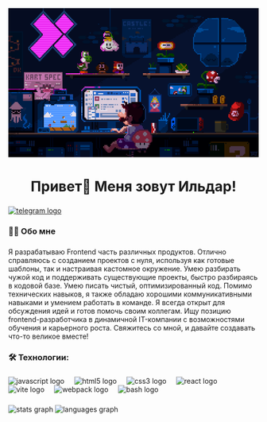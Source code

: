 <div align="center">
  <img height="300" width="600" src="./assets/gifka.gif"  />
</div>

<h1 align="center">Привет👋 Меня зовут Ильдар!</h1>

###

<div align="left">
  <a href="https://t.me/ildar_sw" target="_blank">
    <img src="https://img.shields.io/static/v1?message=Telegram&logo=telegram&label=&color=2CA5E0&logoColor=white&labelColor=&style=for-the-badge" height="25" alt="telegram logo"  />
  </a>
</div>

###

<h3 align="left">👩‍💻  Обо мне</h3>

###

<p align="left">Я разрабатываю Frontend часть различных продуктов. Отлично справляюсь с созданием проектов с нуля, используя как готовые шаблоны, так и настраивая кастомное окружение. Умею разбирать чужой код и поддерживать существующие проекты, быстро разбираясь в кодовой базе. Умею писать чистый, оптимизированный код. Помимо технических навыков, я также обладаю хорошими коммуникативными навыками и умением работать в команде. Я всегда открыт для обсуждения идей и готов помочь своим коллегам. Ищу позицию frontend-разработчика в динамичной IT-компании с возможностями обучения и карьерного роста. Свяжитесь со мной, и давайте создавать что-то великое вместе!</p>

###

<h3 align="left">🛠 Технологии:</h3>

###

<div align="left">
  <img src="https://cdn.jsdelivr.net/gh/devicons/devicon/icons/javascript/javascript-original.svg" height="40" alt="javascript logo"  />
  <img width="12" />
  <img src="https://cdn.jsdelivr.net/gh/devicons/devicon/icons/html5/html5-original.svg" height="40" alt="html5 logo"  />
  <img width="12" />
  <img src="https://cdn.jsdelivr.net/gh/devicons/devicon/icons/css3/css3-original.svg" height="40" alt="css3 logo"  />
  <img width="12" />
  <img src="https://cdn.jsdelivr.net/gh/devicons/devicon/icons/react/react-original.svg" height="40" alt="react logo"  />
  <img width="12" />
  <img src="https://skillicons.dev/icons?i=vite" height="40" alt="vite logo"  />
  <img width="12" />
  <img src="https://cdn.simpleicons.org/webpack/8DD6F9" height="40" alt="webpack logo"  />
  <img width="12" />
  <img src="https://cdn.simpleicons.org/gnubash/4EAA25" height="40" alt="bash logo"  />
</div>

###

<div align="left">
  <img src="https://github-readme-stats.vercel.app/api?username=ildarmjs&hide_title=false&hide_rank=false&show_icons=true&include_all_commits=true&count_private=true&disable_animations=false&theme=dracula&locale=en&hide_border=false&order=1" height="150" alt="stats graph"  />
  <img src="https://github-readme-stats.vercel.app/api/top-langs?username=ildarmjs&locale=en&hide_title=false&layout=compact&card_width=320&langs_count=5&theme=dracula&hide_border=false&order=2" height="150" alt="languages graph"  />
</div>

###
